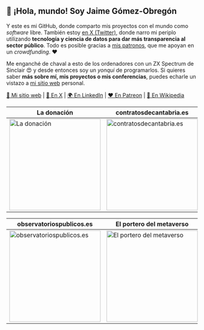 ## 👋 ¡Hola, mundo! Soy Jaime Gómez-Obregón

Y este es mi GitHub, donde comparto mis proyectos con el mundo como _software_ libre. También estoy [en X (Twitter)](https://x.com/JaimeObregon), donde narro mi periplo utilizando **tecnología y ciencia de datos para dar más transparencia al sector público**. Todo es posible gracias a [mis patronos](https://www.patreon.com/jaime_gomez_obregon), que me apoyan en un _crowdfunding_. ❤️

Me enganché de chaval a esto de los ordenadores con un ZX Spectrum de Sinclair 😍 y desde entonces soy un _yonqui_ de programarlos. Si quieres saber **más sobre mí, mis proyectos o mis conferencias**, puedes echarle un vistazo a [mi sitio web](https://jaime.gomezobregon.com) personal.

[🙋 Mi sitio web](https://jaime.gomezobregon.com) |
[💬 En X](https://x.com/JaimeObregon) |
[🌍 En LinkedIn](https://www.linkedin.com/in/jaimegomezobregon) |
[❤️ En Patreon](https://www.patreon.com/jaime_gomez_obregon) |
[📙 En Wikipedia](https://es.wikipedia.org/wiki/Jaime_G%C3%B3mez-Obreg%C3%B3n)

<!-- prettier-ignore -->
| La&nbsp;donación | contratosdecantabria.es | Retrogipuzkoa | SuperBOE |
| ----------- | ----------------------- | ------------- | -------- |
| [<img src="ladonacion.avif" alt="La donación" width="240">](https://ladonacion.es) | [<img src="contratosdecantabria.avif" alt="contratosdecantabria.es" width="240">](https://contratosdecantabria.es) | [<img src="retrogipuzkoa.avif" alt="Retrogipuzkoa" width="240">](https://retrogipuzkoa.com) | [<img src="superboe.avif" alt="SuperBOE" width="240">](https://superboe.es) |

<!-- prettier-ignore -->
| observatoriospublicos.es | El&nbsp;portero&nbsp;del&nbsp;metaverso | Mi&nbsp;sitio&nbsp;web&nbsp;personal | gobiernovasco.marketing |
| --- | --- | --- | --- |
| [<img src="observatoriospublicos.avif" alt="observatoriospublicos.es" width="240">](https://observatoriospublicos.es) | [<img src="metanavarra.avif" alt="El portero del metaverso" width="240">](https://twitter.com/JaimeObregon/status/1525510124353241093) | [<img src="jaimegomezobregon.avif" alt="Sitio web de Jaime Gómez-Obregón" width="240">](https://jaime.gomezobregon.com) | [<img src="gobiernovasco.avif" alt="gobiernovasco.marketing" width="240">](https://gobiernovasco.marketing) |
